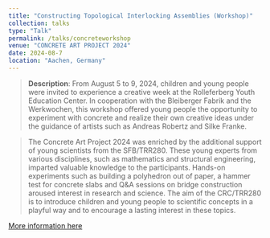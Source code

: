 ```yaml
---
title: "Constructing Topological Interlocking Assemblies (Workshop)"
collection: talks
type: "Talk"
permalink: /talks/concreteworkshop
venue: "CONCRETE ART PROJECT 2024"
date: 2024-08-7
location: "Aachen, Germany"
---
```


> __Description__: From August 5 to 9, 2024, children and young people were invited to experience a creative week at the
> Rolleferberg Youth Education Center. In cooperation with the Bleiberger Fabrik and the Werkwochen, this workshop 
> offered young people the opportunity to experiment with concrete and realize their own creative ideas under the 
> guidance of artists such as Andreas Robertz and Silke Franke.

> The Concrete Art Project 2024 was enriched by the additional support of young scientists from the SFB/TRR280. These
> young experts from various disciplines, such as mathematics and structural engineering, imparted valuable knowledge
> to the participants. Hands-on experiments such as building a polyhedron out of paper, a hammer test for concrete 
> slabs and Q&A sessions on bridge construction aroused interest in research and science. The aim of the CRC/TRR280
> is to introduce children and young people to scientific concepts in a playful way and to encourage a lasting 
> interest in these topics.

[More information here](https://www.sfbtrr280.de/en/school/study/concrete-art-project-2024/)
